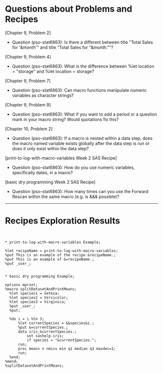 
# Questions about Problems and Recipes



[Chapter 9, Problem 2] 
* Question (pso-stat6863): Is there a different between title "Total Sales for '&month'" and title "Total Sales for "&month.""?


[Chapter 9, Problem 4] 
* Question (pso-stat6863): What is the difference between %let location = "storage" and %let location = storage?


[Chapter 9, Problem 7]
* Question (pso-stat6863): Can macro functions manipulate numeric variables as character strings?


[Chapter 9, Problem 9] 
* Question (pso-stat6863): What if you want to add a period or a question mark in your macro string? Would quotations fix this?


[Chapter 10, Problem 2] 
* Question (pso-stat6863): If a macro is nested within a data step, does the macro named variable exists globally after the data step is run or does it only exist within the data step?


[print-to-log-with-macro-variables Week 2 SAS Recipe] 
* Question (pso-stat6863): How do you use numeric variables, specifically dates, in a macro?


[basic dry programming Week 2 SAS Recipe] 
* Question (pso-stat6863): How many times can you use the Forward Rescan within the same macro (e.g. is &&& possible)?



***



# Recipes Exploration Results



```


* print-to-log-with-macro-variables Example;

%let recipeName = print-to-log-with-macro-variables;
%put This is an example of the recipe &recipeName.;
%put This is an example of &=recipeName.;
%put _user_;


* basic dry programming Example;

options mprint;
%macro splitDatasetAndPrintMeans;
  %let species1 = Setosa;
  %let species2 = Versicolor;
  %let species3 = Virginica;
  %put _user_;
  %put;
  
  %do i = i %to 3;
      %let currentSpecies = &&species&i.;
      %put &=currentSpecies.;
      data iris_&currentSpecies.;
          set sashelp.iris;
          if species = "&currentSpecies.";
      run;
      proc means n nmiss min q1 median q3 maxdec=1;
      run;
  %end;
%mend;
%splitDatasetAndPrintMeans;



```
